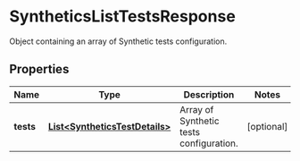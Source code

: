

# SyntheticsListTestsResponse

Object containing an array of Synthetic tests configuration.

## Properties

Name | Type | Description | Notes
------------ | ------------- | ------------- | -------------
**tests** | [**List&lt;SyntheticsTestDetails&gt;**](SyntheticsTestDetails.md) | Array of Synthetic tests configuration. |  [optional]



